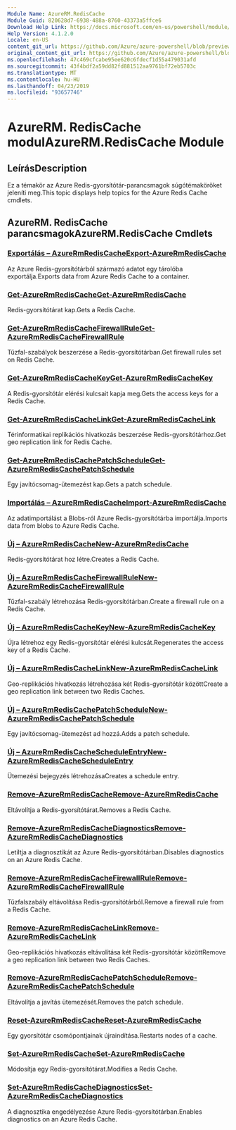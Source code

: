 ```yaml
---
Module Name: AzureRM.RedisCache
Module Guid: 820628d7-6938-488a-8760-43373a5ffce6
Download Help Link: https://docs.microsoft.com/en-us/powershell/module/azurerm.rediscache
Help Version: 4.1.2.0
Locale: en-US
content_git_url: https://github.com/Azure/azure-powershell/blob/preview/src/ResourceManager/RedisCache/Commands.RedisCache/help/AzureRM.RedisCache.md
original_content_git_url: https://github.com/Azure/azure-powershell/blob/preview/src/ResourceManager/RedisCache/Commands.RedisCache/help/AzureRM.RedisCache.md
ms.openlocfilehash: 47c469cfcabe95ee620c6fdecf1d55a479031afd
ms.sourcegitcommit: 43f4bdf2a59dd82fd881512aa9761bf72eb5703c
ms.translationtype: MT
ms.contentlocale: hu-HU
ms.lasthandoff: 04/23/2019
ms.locfileid: "93657746"
---
```

# <span data-ttu-id="9c301-101">AzureRM. RedisCache modul</span><span class="sxs-lookup"><span data-stu-id="9c301-101">AzureRM.RedisCache Module</span></span>
## <span data-ttu-id="9c301-102">Leírás</span><span class="sxs-lookup"><span data-stu-id="9c301-102">Description</span></span>
<span data-ttu-id="9c301-103">Ez a témakör az Azure Redis-gyorsítótár-parancsmagok súgótémaköröket jeleníti meg.</span><span class="sxs-lookup"><span data-stu-id="9c301-103">This topic displays help topics for the Azure Redis Cache cmdlets.</span></span>

## <span data-ttu-id="9c301-104">AzureRM. RedisCache parancsmagok</span><span class="sxs-lookup"><span data-stu-id="9c301-104">AzureRM.RedisCache Cmdlets</span></span>
### [<span data-ttu-id="9c301-105">Exportálás – AzureRmRedisCache</span><span class="sxs-lookup"><span data-stu-id="9c301-105">Export-AzureRmRedisCache</span></span>](Export-AzureRmRedisCache.md)
<span data-ttu-id="9c301-106">Az Azure Redis-gyorsítótárból származó adatot egy tárolóba exportálja.</span><span class="sxs-lookup"><span data-stu-id="9c301-106">Exports data from Azure Redis Cache to a container.</span></span>

### [<span data-ttu-id="9c301-107">Get-AzureRmRedisCache</span><span class="sxs-lookup"><span data-stu-id="9c301-107">Get-AzureRmRedisCache</span></span>](Get-AzureRmRedisCache.md)
<span data-ttu-id="9c301-108">Redis-gyorsítótárat kap.</span><span class="sxs-lookup"><span data-stu-id="9c301-108">Gets a Redis Cache.</span></span>

### [<span data-ttu-id="9c301-109">Get-AzureRmRedisCacheFirewallRule</span><span class="sxs-lookup"><span data-stu-id="9c301-109">Get-AzureRmRedisCacheFirewallRule</span></span>](Get-AzureRmRedisCacheFirewallRule.md)
<span data-ttu-id="9c301-110">Tűzfal-szabályok beszerzése a Redis-gyorsítótárban.</span><span class="sxs-lookup"><span data-stu-id="9c301-110">Get firewall rules set on Redis Cache.</span></span>

### [<span data-ttu-id="9c301-111">Get-AzureRmRedisCacheKey</span><span class="sxs-lookup"><span data-stu-id="9c301-111">Get-AzureRmRedisCacheKey</span></span>](Get-AzureRmRedisCacheKey.md)
<span data-ttu-id="9c301-112">A Redis-gyorsítótár elérési kulcsait kapja meg.</span><span class="sxs-lookup"><span data-stu-id="9c301-112">Gets the access keys for a Redis Cache.</span></span>

### [<span data-ttu-id="9c301-113">Get-AzureRmRedisCacheLink</span><span class="sxs-lookup"><span data-stu-id="9c301-113">Get-AzureRmRedisCacheLink</span></span>](Get-AzureRmRedisCacheLink.md)
<span data-ttu-id="9c301-114">Térinformatikai replikációs hivatkozás beszerzése Redis-gyorsítótárhoz.</span><span class="sxs-lookup"><span data-stu-id="9c301-114">Get geo replication link for Redis Cache.</span></span>

### [<span data-ttu-id="9c301-115">Get-AzureRmRedisCachePatchSchedule</span><span class="sxs-lookup"><span data-stu-id="9c301-115">Get-AzureRmRedisCachePatchSchedule</span></span>](Get-AzureRmRedisCachePatchSchedule.md)
<span data-ttu-id="9c301-116">Egy javítócsomag-ütemezést kap.</span><span class="sxs-lookup"><span data-stu-id="9c301-116">Gets a patch schedule.</span></span>

### [<span data-ttu-id="9c301-117">Importálás – AzureRmRedisCache</span><span class="sxs-lookup"><span data-stu-id="9c301-117">Import-AzureRmRedisCache</span></span>](Import-AzureRmRedisCache.md)
<span data-ttu-id="9c301-118">Az adatimportálást a Blobs-ról Azure Redis-gyorsítótárba importálja.</span><span class="sxs-lookup"><span data-stu-id="9c301-118">Imports data from blobs to Azure Redis Cache.</span></span>

### [<span data-ttu-id="9c301-119">Új – AzureRmRedisCache</span><span class="sxs-lookup"><span data-stu-id="9c301-119">New-AzureRmRedisCache</span></span>](New-AzureRmRedisCache.md)
<span data-ttu-id="9c301-120">Redis-gyorsítótárat hoz létre.</span><span class="sxs-lookup"><span data-stu-id="9c301-120">Creates a Redis Cache.</span></span>

### [<span data-ttu-id="9c301-121">Új – AzureRmRedisCacheFirewallRule</span><span class="sxs-lookup"><span data-stu-id="9c301-121">New-AzureRmRedisCacheFirewallRule</span></span>](New-AzureRmRedisCacheFirewallRule.md)
<span data-ttu-id="9c301-122">Tűzfal-szabály létrehozása Redis-gyorsítótárban.</span><span class="sxs-lookup"><span data-stu-id="9c301-122">Create a firewall rule on a Redis Cache.</span></span>

### [<span data-ttu-id="9c301-123">Új – AzureRmRedisCacheKey</span><span class="sxs-lookup"><span data-stu-id="9c301-123">New-AzureRmRedisCacheKey</span></span>](New-AzureRmRedisCacheKey.md)
<span data-ttu-id="9c301-124">Újra létrehoz egy Redis-gyorsítótár elérési kulcsát.</span><span class="sxs-lookup"><span data-stu-id="9c301-124">Regenerates the access key of a Redis Cache.</span></span>

### [<span data-ttu-id="9c301-125">Új – AzureRmRedisCacheLink</span><span class="sxs-lookup"><span data-stu-id="9c301-125">New-AzureRmRedisCacheLink</span></span>](New-AzureRmRedisCacheLink.md)
<span data-ttu-id="9c301-126">Geo-replikációs hivatkozás létrehozása két Redis-gyorsítótár között</span><span class="sxs-lookup"><span data-stu-id="9c301-126">Create a geo replication link between two Redis Caches.</span></span>

### [<span data-ttu-id="9c301-127">Új – AzureRmRedisCachePatchSchedule</span><span class="sxs-lookup"><span data-stu-id="9c301-127">New-AzureRmRedisCachePatchSchedule</span></span>](New-AzureRmRedisCachePatchSchedule.md)
<span data-ttu-id="9c301-128">Egy javítócsomag-ütemezést ad hozzá.</span><span class="sxs-lookup"><span data-stu-id="9c301-128">Adds a patch schedule.</span></span>

### [<span data-ttu-id="9c301-129">Új – AzureRmRedisCacheScheduleEntry</span><span class="sxs-lookup"><span data-stu-id="9c301-129">New-AzureRmRedisCacheScheduleEntry</span></span>](New-AzureRmRedisCacheScheduleEntry.md)
<span data-ttu-id="9c301-130">Ütemezési bejegyzés létrehozása</span><span class="sxs-lookup"><span data-stu-id="9c301-130">Creates a schedule entry.</span></span>

### [<span data-ttu-id="9c301-131">Remove-AzureRmRedisCache</span><span class="sxs-lookup"><span data-stu-id="9c301-131">Remove-AzureRmRedisCache</span></span>](Remove-AzureRmRedisCache.md)
<span data-ttu-id="9c301-132">Eltávolítja a Redis-gyorsítótárat.</span><span class="sxs-lookup"><span data-stu-id="9c301-132">Removes a Redis Cache.</span></span>

### [<span data-ttu-id="9c301-133">Remove-AzureRmRedisCacheDiagnostics</span><span class="sxs-lookup"><span data-stu-id="9c301-133">Remove-AzureRmRedisCacheDiagnostics</span></span>](Remove-AzureRmRedisCacheDiagnostics.md)
<span data-ttu-id="9c301-134">Letiltja a diagnosztikát az Azure Redis-gyorsítótárban.</span><span class="sxs-lookup"><span data-stu-id="9c301-134">Disables diagnostics on an Azure Redis Cache.</span></span>

### [<span data-ttu-id="9c301-135">Remove-AzureRmRedisCacheFirewallRule</span><span class="sxs-lookup"><span data-stu-id="9c301-135">Remove-AzureRmRedisCacheFirewallRule</span></span>](Remove-AzureRmRedisCacheFirewallRule.md)
<span data-ttu-id="9c301-136">Tűzfalszabály eltávolítása Redis-gyorsítótárból.</span><span class="sxs-lookup"><span data-stu-id="9c301-136">Remove a firewall rule from a Redis Cache.</span></span>

### [<span data-ttu-id="9c301-137">Remove-AzureRmRedisCacheLink</span><span class="sxs-lookup"><span data-stu-id="9c301-137">Remove-AzureRmRedisCacheLink</span></span>](Remove-AzureRmRedisCacheLink.md)
<span data-ttu-id="9c301-138">Geo-replikációs hivatkozás eltávolítása két Redis-gyorsítótár között</span><span class="sxs-lookup"><span data-stu-id="9c301-138">Remove a geo replication link between two Redis Caches.</span></span>

### [<span data-ttu-id="9c301-139">Remove-AzureRmRedisCachePatchSchedule</span><span class="sxs-lookup"><span data-stu-id="9c301-139">Remove-AzureRmRedisCachePatchSchedule</span></span>](Remove-AzureRmRedisCachePatchSchedule.md)
<span data-ttu-id="9c301-140">Eltávolítja a javítás ütemezését.</span><span class="sxs-lookup"><span data-stu-id="9c301-140">Removes the patch schedule.</span></span>

### [<span data-ttu-id="9c301-141">Reset-AzureRmRedisCache</span><span class="sxs-lookup"><span data-stu-id="9c301-141">Reset-AzureRmRedisCache</span></span>](Reset-AzureRmRedisCache.md)
<span data-ttu-id="9c301-142">Egy gyorsítótár csomópontjainak újraindítása.</span><span class="sxs-lookup"><span data-stu-id="9c301-142">Restarts nodes of a cache.</span></span>

### [<span data-ttu-id="9c301-143">Set-AzureRmRedisCache</span><span class="sxs-lookup"><span data-stu-id="9c301-143">Set-AzureRmRedisCache</span></span>](Set-AzureRmRedisCache.md)
<span data-ttu-id="9c301-144">Módosítja egy Redis-gyorsítótárat.</span><span class="sxs-lookup"><span data-stu-id="9c301-144">Modifies a Redis Cache.</span></span>

### [<span data-ttu-id="9c301-145">Set-AzureRmRedisCacheDiagnostics</span><span class="sxs-lookup"><span data-stu-id="9c301-145">Set-AzureRmRedisCacheDiagnostics</span></span>](Set-AzureRmRedisCacheDiagnostics.md)
<span data-ttu-id="9c301-146">A diagnosztika engedélyezése Azure Redis-gyorsítótárban.</span><span class="sxs-lookup"><span data-stu-id="9c301-146">Enables diagnostics on an Azure Redis Cache.</span></span>

